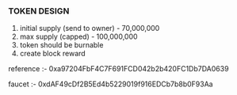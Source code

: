 ### TOKEN DESIGN 

1) initial supply (send  to owner) - 70,000,000
2) max supply (capped) - 100,000,000
3) token should be burnable
4) create block reward



reference :- 0xa97204FbF4C7F691FCD042b2b420FC1Db7DA0639

faucet :- 0xdAF49cDf2B5Ed4b5229019f916EDCb7b8b0F93Aa
